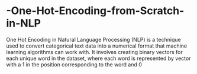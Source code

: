 # -One-Hot-Encoding-from-Scratch-in-NLP
One Hot Encoding in Natural Language Processing (NLP) is a technique used to convert categorical text data into a numerical format that machine learning algorithms can work with. It involves creating binary vectors for each unique word in the dataset, where each word is represented by vector with a 1 in the position corresponding to the word and 0
